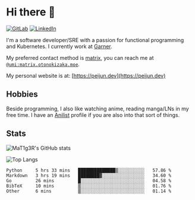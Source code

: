 # Hi there 👋
[<img alt="GitLab" src="https://img.shields.io/badge/gitlab%20-%23181717.svg?&style=for-the-badge&logo=gitlab&logoColor=white"/>](https://gitlab.otonokizaka.moe/Umi)
[<img alt="LinkedIn" src="https://img.shields.io/badge/linkedin%20-%230077B5.svg?&style=for-the-badge&logo=linkedin&logoColor=white"/>](https://www.linkedin.com/in/peijun-ma)

I'm a software developer/SRE with a passion for functional programming and Kubernetes.
I currently work at [Garner](https://garnercorp.com).

My preferred contact method is [matrix](https://matrix.org),
you can reach me at [`@umi:matrix.otonokizaka.moe`](https://matrix.to/#/@umi:matrix.otonokizaka.moe).

My personal website is at: [https://peijun.dev](https://peijun.dev)

## Hobbies

Beside programming, I also like watching anime, reading manga/LNs in my free time.
I have an [Anilist](https://anilist.co/user/MaT1g3R/) profile if you are also into that sort of things.

## Stats

![MaT1g3R's GitHub stats](https://github-readme-stats.vercel.app/api?username=MaT1g3R&count_private=true&show_icons=true&theme=tokyonight)

![Top Langs](https://github-readme-stats.vercel.app/api/top-langs/?username=MaT1g3R&count_private=true&theme=tokyonight&layout=compact&langs_count=7)

<!--START_SECTION:waka-->
```text
Python     5 hrs 33 mins   ██████████████▒░░░░░░░░░░   57.86 % 
Markdown   3 hrs 19 mins   ████████▓░░░░░░░░░░░░░░░░   34.60 % 
Go         26 mins         █░░░░░░░░░░░░░░░░░░░░░░░░   04.58 % 
BibTeX     10 mins         ▒░░░░░░░░░░░░░░░░░░░░░░░░   01.76 % 
Other      6 mins          ▒░░░░░░░░░░░░░░░░░░░░░░░░   01.14 % 
```
<!--END_SECTION:waka-->
